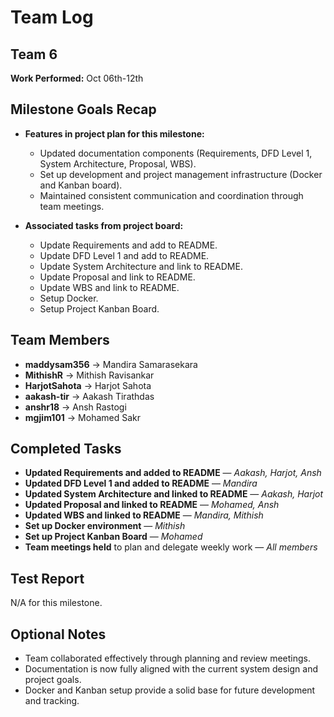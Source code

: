 # Team Log

## Team 6

**Work Performed:** Oct 06th-12th

## Milestone Goals Recap

- **Features in project plan for this milestone:**
  - Updated documentation components (Requirements, DFD Level 1, System Architecture, Proposal, WBS).
  - Set up development and project management infrastructure (Docker and Kanban board).
  - Maintained consistent communication and coordination through team meetings.

- **Associated tasks from project board:**
  - Update Requirements and add to README.
  - Update DFD Level 1 and add to README.
  - Update System Architecture and link to README.
  - Update Proposal and link to README.
  - Update WBS and link to README.
  - Setup Docker.
  - Setup Project Kanban Board.

## Team Members

- **maddysam356** → Mandira Samarasekara  
- **MithishR** → Mithish Ravisankar  
- **HarjotSahota** → Harjot Sahota  
- **aakash-tir** → Aakash Tirathdas  
- **anshr18** → Ansh Rastogi  
- **mgjim101** → Mohamed Sakr  

## Completed Tasks

- **Updated Requirements and added to README** — *Aakash, Harjot, Ansh*  
- **Updated DFD Level 1 and added to README** — *Mandira*  
- **Updated System Architecture and linked to README** — *Aakash, Harjot*  
- **Updated Proposal and linked to README** — *Mohamed, Ansh*  
- **Updated WBS and linked to README** — *Mandira, Mithish*  
- **Set up Docker environment** — *Mithish*  
- **Set up Project Kanban Board** — *Mohamed*   
- **Team meetings held** to plan and delegate weekly work — *All members*

## Test Report

N/A for this milestone.

## Optional Notes

- Team collaborated effectively through planning and review meetings.
- Documentation is now fully aligned with the current system design and project goals.
- Docker and Kanban setup provide a solid base for future development and tracking.




